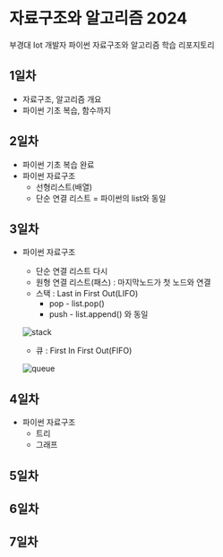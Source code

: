 # 자료구조와 알고리즘 2024
부경대 Iot 개발자 파이썬 자료구조와 알고리즘 학습 리포지토리

## 1일차
- 자료구조, 알고리즘 개요
- 파이썬 기초 복습, 함수까지

## 2일차
- 파이썬 기초 복습 완료
- 파이썬 자료구조
    - 선형리스트(배열)
    - 단순 연결 리스트 = 파이썬의 list와 동일

## 3일차
- 파이썬 자료구조
    - 단순 연결 리스트 다시
    - 원형 연결 리스트(패스) : 마지막노드가 첫 노드와 연결
    - 스택 : Last in First Out(LIFO)
        - pop - list.pop()
        - push - list.append() 와 동일

    ![stack](https://cs.lmu.edu/~ray?images/stack.gif)


    - 큐 : First In First Out(FIFO)

    ![queue](https://raw.githubusercontent.com/MsgIsJmt/ds-and-algorithm-2024/main/images/queue.png)


## 4일차
- 파이썬 자료구조
    - 트리
    - 그래프

## 5일차

## 6일차

## 7일차







